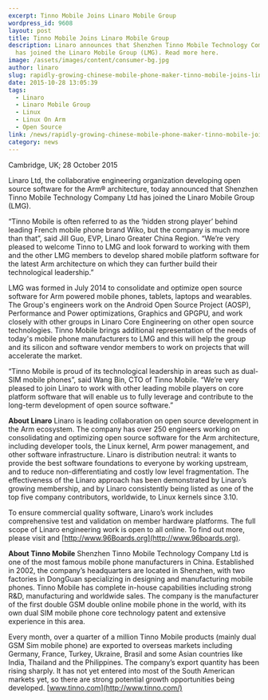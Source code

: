 ```yaml
---
excerpt: Tinno Mobile Joins Linaro Mobile Group
wordpress_id: 9608
layout: post
title: Tinno Mobile Joins Linaro Mobile Group
description: Linaro announces that Shenzhen Tinno Mobile Technology Company Ltd
  has joined the Linaro Mobile Group (LMG). Read more here.
image: /assets/images/content/consumer-bg.jpg
author: linaro
slug: rapidly-growing-chinese-mobile-phone-maker-tinno-mobile-joins-linaro-mobile-group
date: 2015-10-28 13:05:39
tags:
  - Linaro
  - Linaro Mobile Group
  - Linux
  - Linux On Arm
  - Open Source
link: /news/rapidly-growing-chinese-mobile-phone-maker-tinno-mobile-joins-linaro-mobile-group/
category: news
---
```


Cambridge, UK; 28 October 2015

Linaro Ltd, the collaborative engineering organization developing open source software for the Arm® architecture, today announced that Shenzhen Tinno Mobile Technology Company Ltd has joined the Linaro Mobile Group (LMG).

“Tinno Mobile is often referred to as the ‘hidden strong player’ behind leading French mobile phone brand Wiko, but the company is much more than that”, said Jill Guo, EVP, Linaro Greater China Region. “We’re very pleased to welcome Tinno to LMG and look forward to working with them and the other LMG members to develop shared mobile platform software for the latest Arm architecture on which they can further build their technological leadership.”

LMG was formed in July 2014 to consolidate and optimize open source software for Arm powered mobile phones, tablets, laptops and wearables. The Group's engineers work on the Android Open Source Project (AOSP), Performance and Power optimizations, Graphics and GPGPU, and work closely with other groups in Linaro Core Engineering on other open source technologies. Tinno Mobile brings additional representation of the needs of today's mobile phone manufacturers to LMG and this will help the group and its silicon and software vendor members to work on projects that will accelerate the market.

“Tinno Mobile is proud of its technological leadership in areas such as dual-SIM mobile phones”, said Wang Bin, CTO of Tinno Mobile. “We’re very pleased to join Linaro to work with other leading mobile players on core platform software that will enable us to fully leverage and contribute to the long-term development of open source software.”

**About Linaro**
Linaro is leading collaboration on open source development in the Arm ecosystem. The company has over 250 engineers working on consolidating and optimizing open source software for the Arm architecture, including developer tools, the Linux kernel, Arm power management, and other software infrastructure. Linaro is distribution neutral: it wants to provide the best software foundations to everyone by working upstream, and to reduce non-differentiating and costly low level fragmentation. The effectiveness of the Linaro approach has been demonstrated by Linaro’s growing membership, and by Linaro consistently being listed as one of the top five company contributors, worldwide, to Linux kernels since 3.10.

To ensure commercial quality software, Linaro’s work includes comprehensive test and validation on member hardware platforms. The full scope of Linaro engineering work is open to all online. To find out more, please visit []() and [http://www.96Boards.org](http://www.96boards.org).

**About Tinno Mobile**
Shenzhen Tinno Mobile Technology Company Ltd is one of the most famous mobile phone manufacturers in China. Established in 2002, the company’s headquarters are located in Shenzhen, with two factories in DongGuan specializing in designing and manufacturing mobile phones. Tinno Mobile has complete in-house capabilities including strong R&D, manufacturing and worldwide sales. The company is the manufacturer of the first double GSM double online mobile phone in the world, with its own dual SIM mobile phone core technology patent and extensive experience in this area.

Every month, over a quarter of a million Tinno Mobile products (mainly dual GSM Sim mobile phone) are exported to overseas markets including Germany, France, Turkey, Ukraine, Brasil and some Asian countries like India, Thailand and the Philippines. The company’s export quantity has been rising sharply. It has not yet entered into most of the South American markets yet, so there are strong potential growth opportunities being developed. [www.tinno.com](http://www.tinno.com/)

